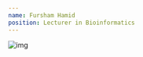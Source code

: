 ```yaml
---
name: Fursham Hamid
position: Lecturer in Bioinformatics
---
```

![img](https://media.licdn.com/dms/image/D4E03AQF8ygJlfakF1w/profile-displayphoto-shrink_800_800/0/1672001059981?e=1686787200&v=beta&t=8YspT9wKo0-eBlsZklX1YFIzz_z4h3dYkIwYvMp-2vk)
